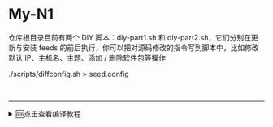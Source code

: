 # My-N1

仓库根目录目前有两个 DIY 脚本：diy-part1.sh 和 diy-part2.sh，它们分别在更新与安装 feeds 的前后执行，你可以把对源码修改的指令写到脚本中，比如修改默认 IP、主机名、主题、添加 / 删除软件包等操作

./scripts/diffconfig.sh > seed.config

<br />
</details>


---
<details>
<summary>🆘点击查看编译教程</summary>
<br>

## [`github编译教程`](https://github.com/danshui-git/shuoming#readme)

---
#### [`本地Ubuntu一键编译`](https://github.com/281677160/bendi)
#### [`本地一键提取.config然后在云编译脚本使用`](https://github.com/danshui-git/shuoming/blob/master/yijianconfig.md)

<br />
</details>
